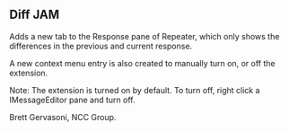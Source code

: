 ## Diff JAM
Adds a new tab to the Response pane of Repeater, which only shows the differences in the previous and current response.

A new context menu entry is also created to manually turn on, or off the extension.

Note: The extension is turned on by default. To turn off, right click a IMessageEditor pane and turn off.

Brett Gervasoni, NCC Group.